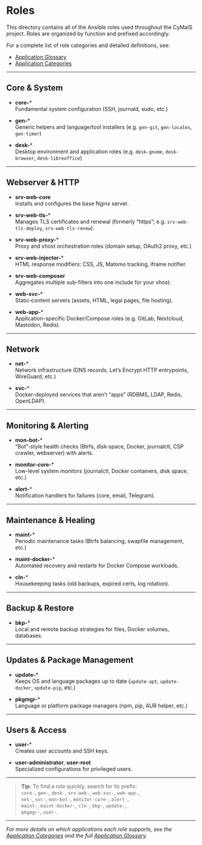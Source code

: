 # Roles

This directory contains all of the Ansible roles used throughout the CyMaIS project. Roles are organized by function and prefixed accordingly.

For a complete list of role categories and detailed definitions, see:

- [Application Glossary](application_glosar.rst)  
- [Application Categories](application_categories.rst)

---

## Core & System

- **core-***  
  Fundamental system configuration (SSH, journald, sudo, etc.)

- **gen-***  
  Generic helpers and language/tool installers (e.g. `gen-git`, `gen-locales`, `gen-timer`)

- **desk-***  
  Desktop environment and application roles (e.g. `desk-gnome`, `desk-browser`, `desk-libreoffice`)

---

## Webserver & HTTP

- **srv-web-core**  
  Installs and configures the base Nginx server.

- **srv-web-tls-***  
  Manages TLS certificates and renewal (formerly “https”; e.g. `srv-web-tls-deploy`, `srv-web-tls-renew`).

- **srv-web-proxy-***  
  Proxy and vhost orchestration roles (domain setup, OAuth2 proxy, etc.)

- **srv-web-injector-***  
  HTML response modifiers: CSS, JS, Matomo tracking, iframe notifier.

- **srv-web-composer**  
  Aggregates multiple sub-filters into one include for your vhost.

- **web-svc-***  
  Static‐content servers (assets, HTML, legal pages, file hosting).

- **web-app-***  
  Application-specific Docker/Compose roles (e.g. GitLab, Nextcloud, Mastodon, Redis).

---

## Network

- **net-***  
  Network infrastructure (DNS records, Let’s Encrypt HTTP entrypoints, WireGuard, etc.)

- **svc-***  
  Docker-deployed services that aren’t “apps” (RDBMS, LDAP, Redis, OpenLDAP).

---

## Monitoring & Alerting

- **mon-bot-***  
  “Bot”-style health checks (Btrfs, disk‐space, Docker, journalctl, CSP crawler, webserver) with alerts.

- **monitor-core-***  
  Low-level system monitors (journalctl, Docker containers, disk space, etc.)

- **alert-***  
  Notification handlers for failures (core, email, Telegram).

---

## Maintenance & Healing

- **maint-***  
  Periodic maintenance tasks (Btrfs balancing, swapfile management, etc.)

- **maint-docker-***  
  Automated recovery and restarts for Docker Compose workloads.

- **cln-***  
  Housekeeping tasks (old backups, expired certs, log rotation).

---

## Backup & Restore

- **bkp-***  
  Local and remote backup strategies for files, Docker volumes, databases.

---

## Updates & Package Management

- **update-***  
  Keeps OS and language packages up to date (`update-apt`, `update-docker`, `update-pip`, etc.)

- **pkgmgr-***  
  Language or platform package managers (npm, pip, AUR helper, etc.)

---

## Users & Access

- **user-***  
  Creates user accounts and SSH keys.

- **user-administrator**, **user-root**  
  Specialized configurations for privileged users.

---

> **Tip:** To find a role quickly, search for its prefix:  
> `core-`, `gen-`, `desk-`, `srv-web-`, `web-svc-`, `web-app-`,  
> `net-`, `svc-`, `mon-bot-`, `monitor-core-`, `alert-`,  
> `maint-`, `maint-docker-`, `cln-`, `bkp-`, `update-`,  
> `pkgmgr-`, `user-`.

---

_For more details on which applications each role supports, see the [Application Categories](application_categories.rst) and the full [Application Glossary](application_glosar.rst)._  
